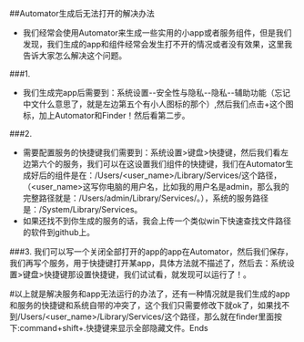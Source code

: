 ##Automator生成后无法打开的解决办法
- 我们经常会使用Automator来生成一些实用的小app或者服务组件，但是我们发现，我们生成的app和组件经常会发生打不开的情况或者没有效果，这里我告诉大家怎么解决这个问题。
 
###1.
- 我们生成完app后需要到：系统设置--安全性与隐私--隐私--辅助功能（忘记中文什么意思了，就是左边第五个有小人图标的那个）,然后我们点击+这个图标，加上Automator和Finder！然后看第二步。

###2.
- 需要配置服务的快捷键我们需要到：系统设置>键盘>快捷键，然后我们看左边第六个的服务，我们可以在这设置我们组件的快捷键，我们在Automator生成好后的组件是在：/Users/<user_name>/Library/Services/这个路径，（<user_name>这写你电脑的用户名，比如我的用户名是admin，那么我的完整路径就是：/Users/admin/Library/Services/。），系统的服务路径是：/System/Library/Services。
- 如果还找不到你生成的服务的话，我会上传一个类似win下快速查找文件路径的软件到github上。

###3.
我们可以写一个关闭全部打开的app的app在Automator，然后我们保存，我们再写个服务，用于快捷键打开某app，具体方法就不描述了，然后去：系统设置>键盘>快捷键那设置快捷键，我们试试看，就发现可以运行了！。

#以上就是解决服务和app无法运行的办法了，还有一种情况就是我们生成的app和服务的快捷键和系统自带的冲突了，这个我们只需要修改下就ok了，如果找不到/Users/<user_name>/Library/Services/这个路径，那么就在finder里面按下:command+shift+.快捷键来显示全部隐藏文件。Ends
